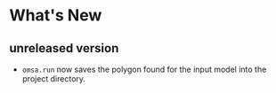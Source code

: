 # What's New

## unreleased version

* `omsa.run` now saves the polygon found for the input model into the project directory.

